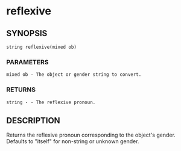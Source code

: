 # reflexive

## SYNOPSIS

    string reflexive(mixed ob)

### PARAMETERS

    mixed ob - The object or gender string to convert.

### RETURNS

    string - - The reflexive pronoun.

## DESCRIPTION

Returns the reflexive pronoun corresponding to the object's
gender. Defaults to "itself" for non-string or unknown gender.
